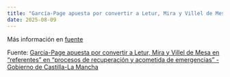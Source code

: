 ```yaml
---
title: "García-Page apuesta por convertir a Letur, Mira y Villel de Mesa en “referentes” en “procesos de recuperación y acometida de emergencias” - Gobierno de Castilla-La Mancha"
date: 2025-08-09
---
```


Más información en [fuente](https://news.google.com/rss/articles/CBMiiwJBVV95cUxOaVU2SE1PclJ1dGhjU21SNFAwb3hiNWZwdXVHR1llclB2a3ltYk1CUGVld094LXhOM19pQ01IN0xvTDR3LUNmbnNMcG5ncnJEby1GTnFEbXAzeENjNkJ3bzByVVV1bVJtdWNTTjZTT0xkOGh6VVhWQ2JQWW5ZN1dIZnlXOGxCV1cwY3FORXAydGVRaHFjQjJDa19Za2hHWjdjN19iWFQwZWljbWUzdFB6ckplb3owNi1fRlZnR1E2cmI2bDJlbm5zUzNmQmxPaHJQbVpVVS1KS3Q0ZU5RcHlqcFJ4VXpRWmtUWXIwRG9sNUItbmU2SGlZUzR0eG5oSGRSLU8wVnNKYWFDRXM?oc=5)

Fuente: [García-Page apuesta por convertir a Letur, Mira y Villel de Mesa en “referentes” en “procesos de recuperación y acometida de emergencias” - Gobierno de Castilla-La Mancha](https://news.google.com/rss/articles/CBMiiwJBVV95cUxOaVU2SE1PclJ1dGhjU21SNFAwb3hiNWZwdXVHR1llclB2a3ltYk1CUGVld094LXhOM19pQ01IN0xvTDR3LUNmbnNMcG5ncnJEby1GTnFEbXAzeENjNkJ3bzByVVV1bVJtdWNTTjZTT0xkOGh6VVhWQ2JQWW5ZN1dIZnlXOGxCV1cwY3FORXAydGVRaHFjQjJDa19Za2hHWjdjN19iWFQwZWljbWUzdFB6ckplb3owNi1fRlZnR1E2cmI2bDJlbm5zUzNmQmxPaHJQbVpVVS1KS3Q0ZU5RcHlqcFJ4VXpRWmtUWXIwRG9sNUItbmU2SGlZUzR0eG5oSGRSLU8wVnNKYWFDRXM?oc=5)
